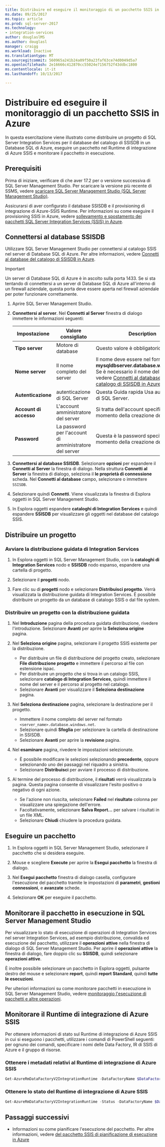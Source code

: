 ```yaml
---
title: Distribuire ed eseguire il monitoraggio di un pacchetto SSIS in Azure | Documenti Microsoft
ms.date: 09/25/2017
ms.topic: article
ms.prod: sql-server-2017
ms.technology:
- integration-services
author: douglaslMS
ms.author: douglasl
manager: craigg
ms.workload: Inactive
ms.translationtype: MT
ms.sourcegitcommit: 560965a241b24a09f50a23faf63ce74d0049d5a7
ms.openlocfilehash: 2e16666c412870cc55024e7156752f43ddbc1800
ms.contentlocale: it-it
ms.lasthandoff: 10/13/2017

---
```

# <a name="deploy-run-and-monitor-an-ssis-package-on-azure"></a>Distribuire ed eseguire il monitoraggio di un pacchetto SSIS in Azure
In questa esercitazione viene illustrato come distribuire un progetto di SQL Server Integration Services per il database del catalogo di SSISDB in un Database SQL di Azure, eseguire un pacchetto nel Runtime di integrazione di Azure SSIS e monitorare il pacchetto in esecuzione.

## <a name="prerequisites"></a>Prerequisiti

Prima di iniziare, verificare di che aver 17.2 per o versione successiva di SQL Server Management Studio. Per scaricare la versione più recente di SSMS, vedere [scaricare SQL Server Management Studio (SQL Server Management Studio)](https://docs.microsoft.com/sql/ssms/download-sql-server-management-studio-ssms).

Assicurarsi di aver configurato il database SSISDB e il provisioning di integrazione di Azure-SSIS Runtime. Per informazioni su come eseguire il provisioning SSIS in Azure, vedere [sollevamento e spostamento dei pacchetti SQL Server Integration Services (SSIS) in Azure](https://docs.microsoft.com/en-us/azure/data-factory/tutorial-deploy-ssis-packages-azure).

## <a name="connect-to-the-ssisdb-database"></a>Connettersi al database SSISDB

Utilizzare SQL Server Management Studio per connettersi al catalogo SSIS nel server di Database SQL di Azure. Per altre informazioni, vedere [Connetti al database del catalogo di SSISDB in Azure](ssis-azure-connect-to-catalog-database.md).

> [!IMPORTANT]
> Un server di Database SQL di Azure è in ascolto sulla porta 1433. Se si sta tentando di connettersi a un server di Database SQL di Azure all'interno di un firewall aziendale, questa porta deve essere aperta nel firewall aziendale per poter funzionare correttamente.

1. Aprire SQL Server Management Studio.

2. **Connettersi al server**. Nel **Connetti al Server** finestra di dialogo immettere le informazioni seguenti:

   | Impostazione       | Valore consigliato | Description | 
   | ------------ | ------------------ | ------------------------------------------------- | 
   | **Tipo server** | Motore di database | Questo valore è obbligatorio. |
   | **Nome server** | Il nome completo del server | Il nome deve essere nel formato: **mysqldbserver.database.windows.net**. Se è necessario il nome del server, vedere [Connetti al database del catalogo di SSISDB in Azure](ssis-azure-connect-to-catalog-database.md). |
   | **Autenticazione** | autenticazione di SQL Server | Questa Guida rapida Usa autenticazione di SQL Server. |
   | **Account di accesso** | L'account amministratore del server | Si tratta dell'account specificato al momento della creazione del server. |
   | **Password** | La password per l'account di amministratore del server | Questa è la password specificata al momento della creazione del server. |

3. **Connettersi al database SSISDB**. Selezionare **opzioni** per espandere il **Connetti al Server** la finestra di dialogo. Nella struttura **Connetti al Server** la finestra di dialogo, seleziona il **le proprietà di connessione** scheda. Nel **Connetti al database** campo, selezionare o immettere `SSISDB`.

4. Selezionare quindi **Connetti**. Viene visualizzata la finestra di Esplora oggetti in SQL Server Management Studio. 

5. In Esplora oggetti espandere **cataloghi di Integration Services** e quindi espandere **SSISDB** per visualizzare gli oggetti nel database del catalogo SSIS.

## <a name="deploy-a-project"></a>Distribuire un progetto

### <a name="start-the-integration-services-deployment-wizard"></a>Avviare la distribuzione guidata di Integration Services
1. In Esplora oggetti in SQL Server Management Studio, con la **cataloghi di Integration Services** nodo e **SSISDB** nodo espanso, espandere una cartella di progetto.

2.  Selezionare il **progetti** nodo.

3.  Fare clic su di **progetti** nodo e selezionare **Distribuisci progetto**. Verrà visualizzata la distribuzione guidata di Integration Services. È possibile distribuire un progetto da un database di catalogo SSIS o dal file system.

### <a name="deploy-a-project-with-the-deployment-wizard"></a>Distribuire un progetto con la distribuzione guidata
1. Nel **Introduzione** pagina della procedura guidata distribuzione, rivedere l'introduzione. Selezionare **Avanti** per aprire la **Seleziona origine** pagina.

2. Nel **Seleziona origine** pagina, selezionare il progetto SSIS esistente per la distribuzione.
    -   Per distribuire un file di distribuzione del progetto creato, selezionare **File distribuzione progetto** e immettere il percorso al file con estensione ispac.
    -   Per distribuire un progetto che si trova in un catalogo SSIS, selezionare **catalogo di Integration Services**, quindi immettere il nome del server e il percorso al progetto nel catalogo.
    -   Selezionare **Avanti** per visualizzare il **Seleziona destinazione** pagina.
  
3.  Nel **Seleziona destinazione** pagina, selezionare la destinazione per il progetto.
    -   Immettere il nome completo del server nel formato `<server_name>.database.windows.net`.
    -   Selezionare quindi **Sfoglia** per selezionare la cartella di destinazione in SSISDB.
    -   Selezionare **Avanti** per aprire la **revisione** pagina.  
  
4.  Nel **esaminare** pagina, rivedere le impostazioni selezionate.
    -   È possibile modificare le selezioni selezionando **precedente**, oppure selezionando uno dei passaggi nel riquadro a sinistra.
    -   Selezionare **Distribuisci** per avviare il processo di distribuzione.
  
5.  Al termine del processo di distribuzione, il **risultati** verrà visualizzata la pagina. Questa pagina consente di visualizzare l'esito positivo o negativo di ogni azione.
    -   Se l'azione non riuscita, selezionare **Failed** nel **risultato** colonna per visualizzare una spiegazione dell'errore.
    -   Facoltativamente, selezionare **Salva Report...**  per salvare i risultati in un file XML.
    -   Selezionare **Chiudi** chiudere la procedura guidata.

## <a name="run-a-package"></a>Eseguire un pacchetto

1. In Esplora oggetti in SQL Server Management Studio, selezionare il pacchetto che si desidera eseguire.

2. Mouse e scegliere **Execute** per aprire la **Esegui pacchetto** la finestra di dialogo.

3.  Nel **Esegui pacchetto** finestra di dialogo casella, configurare l'esecuzione del pacchetto tramite le impostazioni di **parametri**, **gestioni connessioni**, e **avanzate**  schede.

4.  Selezionare **OK** per eseguire il pacchetto.

## <a name="monitor-the-running-package-in-ssms"></a>Monitorare il pacchetto in esecuzione in SQL Server Management Studio

Per visualizzare lo stato di esecuzione di operazioni di Integration Services nel server Integration Services, ad esempio distribuzione, convalida ed esecuzione del pacchetto, utilizzare il **operazioni attive** nella finestra di dialogo di SQL Server Management Studio. Per aprire il **operazioni attive** la finestra di dialogo, fare doppio clic su **SSISDB**, quindi selezionare **operazioni attive**.

È inoltre possibile selezionare un pacchetto in Esplora oggetti, pulsante destro del mouse e selezionare **report**, quindi **report Standard**, quindi **tutte le esecuzioni**.

Per ulteriori informazioni su come monitorare pacchetti in esecuzione in SQL Server Management Studio, vedere [monitoraggio l'esecuzione di pacchetti e altre operazioni](https://docs.microsoft.com/en-us/sql/integration-services/performance/monitor-running-packages-and-other-operations).

## <a name="monitor-the-azure-ssis-integration-runtime"></a>Monitorare il Runtime di integrazione di Azure SSIS

Per ottenere informazioni di stato sul Runtime di integrazione di Azure SSIS in cui si eseguono i pacchetti, utilizzare i comandi di PowerShell seguenti: per ognuno dei comandi, specificare i nomi delle Data Factory, IR di SSIS di Azure e il gruppo di risorse.

### <a name="get-metadata-about-the-azure-ssis-integration-runtime"></a>Ottenere i metadati relativi al Runtime di integrazione di Azure SSIS

```powershell
Get-AzureRmDataFactoryV2IntegrationRuntime -DataFactoryName $DataFactoryName -Name $AzureSsisIRName -ResourceGroupName $ResourceGroupName
```

### <a name="get-the-status-of-the-azure-ssis-integration-runtime"></a>Ottenere lo stato del Runtime di integrazione di Azure SSIS

```powershell
Get-AzureRmDataFactoryV2IntegrationRuntime -Status -DataFactoryName $DataFactoryName -Name $AzureSsisIRName -ResourceGroupName $ResourceGroupName
```

## <a name="next-steps"></a>Passaggi successivi
- Informazioni su come pianificare l'esecuzione del pacchetto. Per altre informazioni, vedere [del pacchetto SSIS di pianificazione di esecuzione in Azure](ssis-azure-schedule-packages.md)

